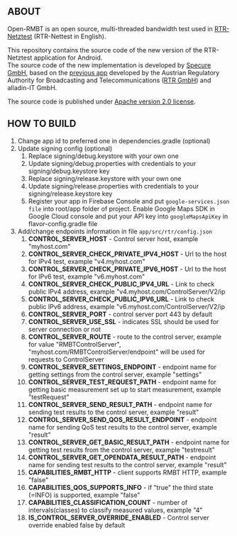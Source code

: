 ## ABOUT

Open-RMBT is an open source, multi-threaded bandwidth test used in [RTR-Netztest](https://www.netztest.at/de/) (RTR-Nettest in English).</p>
This repository contains the source code of the new version of the RTR-Netztest application for Android.</br> The source code of the new implementation is developed by [Specure GmbH](https://martes-specure.com/), based on the [previous app](https://github.com/rtr-nettest/open-rmbt) developed by the Austrian Regulatory Authority for Broadcasting and Telecommunications ([RTR GmbH](https://www.rtr.at/)) and alladin-IT GmbH.</p>
The source code is published under [Apache version 2.0 license](https://github.com/rtr-nettest/open-rmbt-android/blob/master/LICENSE).

## HOW TO BUILD

1. Change app id to preferred one in dependencies.gradle (optional)
2. Update signing config (optional)
	1. Replace signing/debug.keystore with your own one
	2. Update signing/debug.properties with credentials to your signing/debug.keystore key
	3. Replace signing/release.keystore with your own one
	4. Update signing/release.properties with credentials to your signing/release.keystore key
	5. Register your app in Firebase Console and put `google-services.json file` into root/app folder of project. Enable Google Maps SDK in Google Cloud console and put your API key into `googleMapsApiKey` in flavor-config.gradle file
3. Add/change endpoints information in file `app/src/rtr/config.json`
    1. **CONTROL_SERVER_HOST** - Control server host, example "myhost.com"
    2. **CONTROL_SERVER_CHECK_PRIVATE_IPV4_HOST** - Url to the host for IPv4 test, example "v4.myhost.com"
    3. **CONTROL_SERVER_CHECK_PRIVATE_IPV6_HOST** - Url to the host for IPv6 test, example "v6.myhost.com"
    4. **CONTROL_SERVER_CHECK_PUBLIC_IPV4_URL** - Link to check public IPv4 address, example "v4.myhost.com/ControlServer/V2/ip
    5. **CONTROL_SERVER_CHECK_PUBLIC_IPV6_URL** - Link to check public IPv6 address, example "v6.myhost.com/ControlServer/V2/ip
    6. **CONTROL_SERVER_PORT** - control server port 443 by default
    7. **CONTROL_SERVER_USE_SSL** - indicates SSL should be used for server connection or not
    8. **CONTROL_SERVER_ROUTE** - route to the control server, example for value "RMBTControlServer", "myhost.com/RMBTControlServer/endpoint" will be used for requests to ControlServer
    9. **CONTROL_SERVER_SETTINGS_ENDPOINT** - endpoint name for getting settings from the control server, example "settings"
    10. **CONTROL_SERVER_TEST_REQUEST_PATH** - endpoint name for getting basic measurement set up to start measurement, example "testRequest"
    11. **CONTROL_SERVER_SEND_RESULT_PATH** - endpoint name for sending test results to the control server, example "result"
    12. **CONTROL_SERVER_SEND_QOS_RESULT_ENDPOINT** - endpoint name for sending QoS test results to the control server, example "result"
    13. **CONTROL_SERVER_GET_BASIC_RESULT_PATH** - endpoint name for getting test results from the control server, example "testresult"
    14. **CONTROL_SERVER_GET_OPENDATA_RESULT_PATH** - endpoint name for sending test results to the control server, example "result"
    15. **CAPABILITIES_RMBT_HTTP** - client supports RMBT HTTP, example "false"
    16. **CAPABILITIES_QOS_SUPPORTS_INFO** - if "true" the third state (=INFO) is supported, example "false"
    17. **CAPABILITIES_CLASSIFICATION_COUNT** - number of intervals(classes) to classify measured values, example "4"
    178. **IS_CONTROL_SERVER_OVERRIDE_ENABLED** - Control server override enabled false by default